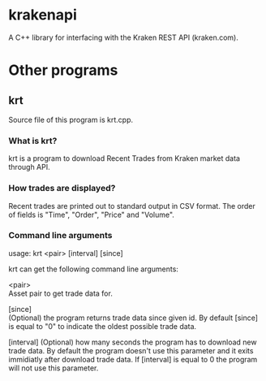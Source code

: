 krakenapi
=========

A C++ library for interfacing with the Kraken REST API (kraken.com).

Other programs
==============

krt
---

Source file of this program is krt.cpp.

### What is krt?

krt is a program to download Recent Trades from Kraken market data through API.  

### How trades are displayed? 
 
Recent trades are printed out to standard output in CSV format. The order of fields is "Time", "Order", "Price" and "Volume".

### Command line arguments

usage: krt \<pair\> \[interval\] \[since\]

krt can get the following command line arguments:

  \<pair\>   
  Asset pair to get trade data for.

  \[since\]  
  (Optional) the program returns trade data since given id. By default [since] is equal 
  to "0" to indicate the oldest possible trade data.

  \[interval\] 
  (Optional) how many seconds the program has to download new trade data. 
  By default the program doesn't use this parameter and it exits immidiatly after 
  download trade data. If [interval] is equal to 0 the program will not 
  use this parameter.
